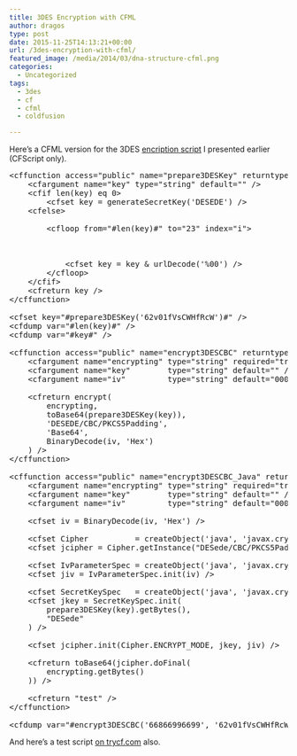 ```yaml
---
title: 3DES Encryption with CFML
author: dragos
type: post
date: 2015-11-25T14:13:21+00:00
url: /3des-encryption-with-cfml/
featured_image: /media/2014/03/dna-structure-cfml.png
categories:
  - Uncategorized
tags:
  - 3des
  - cf
  - cfml
  - coldfusion

---
```

Here&#8217;s a CFML version for the 3DES [encription script][1] I presented earlier (CFScript only).

<pre class="lang:cfml decode:true " >&lt;cffunction access="public" name="prepare3DESKey" returntype="string" output="false" hint="Prepare 3DES key for encryption.">
	&lt;cfargument name="key" type="string" default="" />
	&lt;cfif len(key) eq 0>
		&lt;cfset key = generateSecretKey('DESEDE') />
	&lt;cfelse>
		<!--- if key is lower than 24 bytes; fill the empty bytes with NULL --->
		&lt;cfloop from="#len(key)#" to="23" index="i">
			

<!--- do NOT use chr(0). in CF it does not work --->
			&lt;cfset key = key &#038; urlDecode('%00') />
		&lt;/cfloop>
	&lt;/cfif>
	&lt;cfreturn key />
&lt;/cffunction>

&lt;cfset key="#prepare3DESKey('62v01fVsCWHfRcW')#" />
&lt;cfdump var="#len(key)#" />
&lt;cfdump var="#key#" />

&lt;cffunction access="public" name="encrypt3DESCBC" returntype="string" output="false" hint="Encrypts a string based on a given key and initialization vector, using CF methods.">
	&lt;cfargument name="encrypting" type="string" required="true" />
	&lt;cfargument name="key"        type="string" default="" />
	&lt;cfargument name="iv"         type="string" default="0000000000000000" />

	&lt;cfreturn encrypt(
		encrypting,
		toBase64(prepare3DESKey(key)),
		'DESEDE/CBC/PKCS5Padding', 
        'Base64', 
        BinaryDecode(iv, 'Hex')
	) />
&lt;/cffunction>

&lt;cffunction access="public" name="encrypt3DESCBC_Java" returntype="string" output="false" hint="Encrypts a string based on a given key and initialization vector, using Java functionality.">
	&lt;cfargument name="encrypting" type="string" required="true" />
	&lt;cfargument name="key"        type="string" default="" />
	&lt;cfargument name="iv"         type="string" default="0000000000000000" />
	
	&lt;cfset iv = BinaryDecode(iv, 'Hex') />

	&lt;cfset Cipher          = createObject('java', 'javax.crypto.Cipher') />
	&lt;cfset jcipher = Cipher.getInstance("DESede/CBC/PKCS5Padding") />
	
    &lt;cfset IvParameterSpec = createObject('java', 'javax.crypto.spec.IvParameterSpec') />
    &lt;cfset jiv = IvParameterSpec.init(iv) />
    
    &lt;cfset SecretKeySpec   = createObject('java', 'javax.crypto.spec.SecretKeySpec') />
    &lt;cfset jkey = SecretKeySpec.init(
        prepare3DESKey(key).getBytes(), 
        "DESede"
    ) />

    &lt;cfset jcipher.init(Cipher.ENCRYPT_MODE, jkey, jiv) />
                
    &lt;cfreturn toBase64(jcipher.doFinal(
        encrypting.getBytes()
    )) />
    
    &lt;cfreturn "test" />
&lt;/cffunction>

&lt;cfdump var="#encrypt3DESCBC('66866996699', '62v01fVsCWHfRcW')#" /></pre>

And here&#8217;s a test script [on trycf.com][2] also.

 [1]: /coders-grave/web-develop/coldfusion/3des-encryption-with-cfscript/
 [2]: http://trycf.com/gist/36a929d67b1a95897667/acf11?theme=monokai